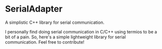 # SerialAdapter
A simplistic C++ library for serial communication.

I personally find doing serial communication in C/C++ using termios to be a bit of a pain. So, here's a simple lightweight library for serial communication. Feel free to contribute!
